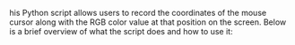 his Python script allows users to record the coordinates of the mouse cursor along with the RGB color value at that position on the screen. Below is a brief overview of what the script does and how to use it:

